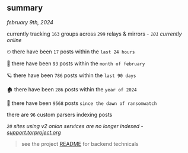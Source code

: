 
## summary
_february 9th, 2024_

currently tracking `163` groups across `299` relays & mirrors - _`101` currently online_

⏲ there have been `17` posts within the `last 24 hours`

🦈 there have been `93` posts within the `month of february`

🪐 there have been `786` posts within the `last 90 days`

🏚 there have been `286` posts within the `year of 2024`

🦕 there have been `9568` posts `since the dawn of ransomwatch`

there are `96` custom parsers indexing posts

_`20` sites using v2 onion services are no longer indexed - [support.torproject.org](https://support.torproject.org/onionservices/v2-deprecation/)_

> see the project [README](https://github.com/joshhighet/ransomwatch#ransomwatch--) for backend technicals
